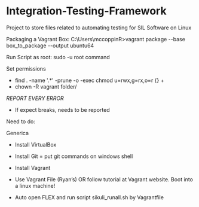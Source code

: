 # Integration-Testing-Framework
Project to store files related to automating testing for SIL Software on Linux

Packaging a Vagrant Box: 
C:\Users\mccoppinR>vagrant package --base box_to_package
--output ubuntu64

Run Script as root: sudo -u root command

Set permissions
* find . -name '.*' -prune -o -exec chmod u=rwx,g=rx,o=r {} +
* chown -R vagrant folder/

*REPORT EVERY ERROR*
* If expect breaks, needs to be reported


Need to do:

Generica

  * Install VirtualBox

  * Install Git  =  put git commands on windows shell

  * Install Vagrant

  * Use Vagrant File (Ryan’s) OR follow tutorial at Vagrant website. Boot into a linux machine!

  * Auto open FLEX and run script sikuli_runall.sh by Vagrantfile


